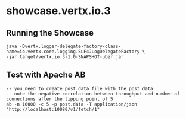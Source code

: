 # showcase.vertx.io.3

## Running the Showcase
```
java -Dvertx.logger-delegate-factory-class-name=io.vertx.core.logging.SLF4JLogDelegateFactory \
-jar target/vertx.io.3-1.0-SNAPSHOT-uber.jar
```

## Test with Apache AB

```
-- you need to create post.data file with the post data
-- note the negative correlation between throughput and number of connections after the tipping point of 5
ab -n 10000 -c 5 -p post.data -T application/json "http://localhost:10080/v1/fetch/1"
```
